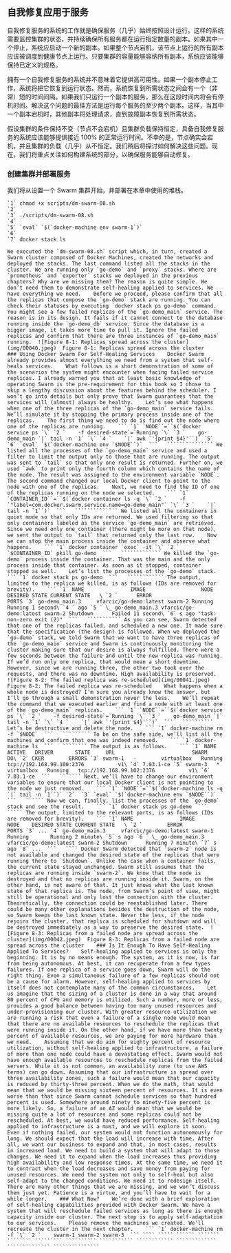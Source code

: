 ## 自我修复应用于服务

自我修复服务的系统的工作就是确保服务（几乎）始终按照设计运行。这样的系统需要监控集群的状态，并持续确保所有服务都在运行指定数量的副本。如果其中一个停止，系统应启动一个新的副本。如果整个节点宕机，该节点上运行的所有副本应该被调度到健康节点上运行。只要集群的容量能够容纳所有副本，系统应该能够保持已定义的规格。

拥有一个自我修复服务的系统并不意味着它提供高可用性。如果一个副本停止工作，系统将把它恢复到运行状态。然而，系统恢复到所需状态之间会有一个（非常）短的时间间隔。如果我们只运行一个副本的服务，那么在这段时间内将会有停机时间。解决这个问题的最佳方法是运行每个服务的至少两个副本。这样，当其中一个副本宕机时，其他副本将处理请求，直到故障副本恢复到所需状态。

假设集群的条件保持不变（节点不会宕机）且集群负载保持恒定，具备自我修复服务的系统应该能够提供接近 100% 的正常运行时间。不幸的是，节点确实会宕机，并且集群的负载（几乎）从不恒定。我们稍后将探讨如何解决这些问题。现在，我们将重点关注如何构建系统的部分，以确保服务能够自动修复。

### 创建集群并部署服务

我们将从设置一个 Swarm 集群开始，并部署在本章中使用的堆栈。

```
`1` chmod +x scripts/dm-swarm-08.sh
`2` 
`3` ./scripts/dm-swarm-08.sh
`4` 
`5` `eval` `$(`docker-machine env swarm-1`)`
`6` 
`7` docker stack ls 
```

```````````````` We executed the `dm-swarm-08.sh` script which, in turn, created a Swarm cluster composed of Docker Machines, created the networks and deployed the stacks. The last command listed all the stacks in the cluster. We are running only `go-demo` and `proxy` stacks. Where are `prometheus` and `exporter` stacks we deployed in the previous chapters? Why are we missing them? The reason is quite simple. We don’t need them to demonstrate self-healing applied to services. We have everything we need.    Before we proceed, please confirm that all the replicas that compose the `go-demo` stack are running. You can check their statuses by executing `docker stack ps go-demo` command. You might see a few failed replicas of the `go-demo_main` service. The reason is in its design. It fails if it cannot connect to the database running inside the `go-demo_db` service. Since the database is a bigger image, it takes more time to pull it. Ignore the failed replicas and confirm that there are three instances of `go-demo_main` running.  ![Figure 8-1: Replicas spread across the cluster](img/00040.jpeg)  Figure 8-1: Replicas spread across the cluster    ### Using Docker Swarm For Self-Healing Services    Docker Swarm already provides almost everything we need from a system that self-heals services.    What follows is a short demonstration of some of the scenarios the system might encounter when facing failed service replicas. I already warned you that at least basic knowledge of operating Swarm is the pre-requirement for this book so I chose to skip a lengthy discussion about the features behind the scheduler. I won’t go into details but only prove that Swarm guarantees that the services will (almost) always be healthy.    Let’s see what happens when one of the three replicas of the `go-demo_main` service fails. We’ll simulate it by stopping the primary process inside one of the replicas.    The first thing we need to do is find out the node where one of the replicas are running.    ``` `1` `NODE``=``$(`docker service ps `\` `2 `    -f desired-state`=`Running `\` `3 `    go-demo_main `|` tail -n `1` `\` `4 `    `|` awk `'{print $4}'``)` `5`  `6` `eval` `$(`docker-machine env `$NODE``)`  ```   ``````````````` We listed all the processes of the `go-demo_main` service and used a filter to limit the output only to those that are running. The output was sent to `tail` so that only one result is returned. Further on, we used `awk` to print only the fourth column which contains the name of the node. The result was assigned to the environment variable `NODE`.    The second command changed our local Docker client to point to the node with one of the replicas.    Next, we need to find the ID of one of the replicas running on the node we selected.    ``` `1` `CONTAINER_ID``=``$(`docker container ls -q `\` `2 `    -f `"label=com.docker.swarm.service.name=go-demo_main"` `\` `3 `    `|` tail -n `1``)`  ```   `````````````` We listed all the containers in quiet mode so that only IDs are returned. We used filtering so that only containers labeled as the service `go-demo_main` are retrieved. Since we need only one container (there might be more on that node), we sent the output to `tail` that returned only the last row.    Now we can stop the main process inside the container and observe what happens.    ``` `1` docker container `exec` -it `\` `2 `    `$CONTAINER_ID` pkill go-demo  ```   ````````````` We killed the `go-demo` process inside the container. That was the main and the only process inside that container. As soon as it stopped, container stopped as well.    Let’s list the processes of the `go-demo` stack.    ``` `1` docker stack ps go-demo  ```   ```````````` The output, limited to the replica we killed, is as follows (IDs are removed for brevity).    ``` `1` NAME               IMAGE                  NODE    DESIRED STATE CURRENT STATE   \ `2 `      ERROR                     PORTS `3` go-demo_main.3     vfarcic/go-demo:latest swarm-2 Running       Running 1 second\ `4 ` ago `5 ` \_ go-demo_main.3 vfarcic/go-demo:latest swarm-2 Shutdown      Failed 11 second\ `6` s ago "task: non-zero exit (2)"  ```   ``````````` As you can see, Swarm detected that one of the replicas failed, and scheduled a new one. It made sure that the specification (the design) is followed. When we deployed the `go-demo` stack, we told Swarm that we want to have three replicas of the `go-demo_main` service and Swarm is continuously monitoring the cluster making sure that our desire is always fulfilled. There were a few seconds between the failure and until the new replica was running. If we’d run only one replica, that would mean a short downtime. However, since we are running three, the other two took over the requests, and there was no downtime. High availability is preserved.  ![Figure 8-2: The failed replica was re-scheduled](img/00041.jpeg)  Figure 8-2: The failed replica was re-scheduled    What happens when a whole node is destroyed? I’m sure you already know the answer, but I’ll go through a small demonstration never the less.    We’ll repeat the command that we executed earlier and find a node with at least one of the `go-demo_main` replicas.    ``` `1` `NODE``=``$(`docker service ps `\` `2 `    -f desired-state`=`Running `\` `3 `    go-demo_main `|` tail -n `1` `\` `4 `    `|` awk `'{print $4}'``)`  ```   `````````` Let’s be destructive and delete the node.    ``` `1` docker-machine rm -f `$NODE`  ```   ````````` To be on the safe side, we’ll list all the machines and confirm that one was indeed removed.    ``` `1` docker-machine ls  ```   ```````` The output is as follows.    ``` `1` NAME      ACTIVE   DRIVER       STATE     URL                         SWARM   DO\ `2` CKER        ERRORS `3` swarm-1   -        virtualbox   Running   tcp://192.168.99.100:2376           v1\ `4` 7.03.1-ce `5` swarm-3   *        virtualbox   Running   tcp://192.168.99.102:2376           v1\ `6` 7.03.1-ce  ```   ``````` Next, we’ll have to change our environment variables to ensure that our local Docker client is not pointing to the node we just removed.    ``` `1` `NODE``=``$(`docker-machine ls -q `|` tail -n `1``)` `2`  `3` `eval` `$(`docker-machine env `$NODE``)`  ```   `````` Now we can, finally, list the processes of the `go-demo` stack and see the result.    ``` `1` docker stack ps go-demo  ```   ````` The output, limited to the relevant parts, is as follows (IDs are removed for brevity).    ``` `1` NAME               IMAGE                  NODE    DESIRED STATE CURRENT STATE   \ `2 `        ERROR                        PORTS `3` ... `4` go-demo_main.3     vfarcic/go-demo:latest swarm-1 Running       Running 2 minute\ `5` s ago `6 ` \_ go-demo_main.3 vfarcic/go-demo:latest swarm-2 Shutdown      Running 7 minute\ `7` s ago `8` ...  ```   ```` Docker Swarm detected that `swarm-2` node is not available and changed the desired state of the replicas that were running there to `Shutdown`. Unlike the case when a container fails, the current state stayed unchanged. Swarm still assumes that the replicas are running inside `swarm-2`. We know that the node is destroyed and that no replicas are running inside it. Swarm, on the other hand, is not aware of that. It just knows what the last known state of that replica is. The node, from Swarm’s point of view, might still be operational and only lost the connection with the cluster. Theoretically, the connection could be reestablished later. There could be many other explanations besides the destruction of the node, so Swarm keeps the last known state. Never the less, if the node rejoins the cluster, that replica is scheduled for shutdown and will be destroyed immediately as a way to preserve the desired state.  ![Figure 8-3: Replicas from a failed node are spread across the cluster](img/00042.jpeg)  Figure 8-3: Replicas from a failed node are spread across the cluster    ### Is It Enough To Have Self-Healing Applied To Services?    Self-healing applied to services is only the beginning. It is by no means enough. The system, as it is now, is far from being autonomous. At best, it can recuperate from a few types failures. If one replica of a service goes down, Swarm will do the right thing. Even a simultaneous failure of a few replicas should not be a cause for alarm. However, self-healing applied to services by itself does not contemplate many of the common circumstances.    Let us imagine that the sizing of a cluster is done in a way that around 80 percent of CPU and memory is utilized. Such a number, more or less, provides a good balance between having too many unused resources and under-provisioning our cluster. With greater resource utilization we are running a risk that even a failure of a single node would mean that there are no available resources to reschedule the replicas that were running inside it. On the other hand, if we have more than twenty percent of available resources, we are paying for more hardware than we need.    Assuming that we do aim for eighty percent of resource utilization, without self-healing applied to infrastructure, a failure of more than one node could have a devastating effect. Swarm would not have enough available resources to reschedule replicas from the failed servers. While it is not common, an availability zone (to use AWS terms) can go down. Assuming that our infrastructure is spread over three availability zones, such a failure would mean that our capacity is reduced by thirty-three percent. When we do the math, that would mean that we would be missing sixteen percent of resources. It is even worse than that since Swarm cannot schedule services so that hundred percent is used. Somewhere around ninety to ninety-five percent is more likely. So, a failure of an AZ would mean that we would be missing quite a lot of resources and some replicas could not be rescheduled. At best, we would have reduced performance. Self-healing applied to infrastructure is a must, and we will explore it soon.    Even if nothing failed, our system would not function autonomously for long. We should expect that the load will increase with time. After all, we want our business to expand and that, in most cases, results in increased load. We need to build a system that will adapt to those changes. We need it to expand when the load increases thus providing high availability and low response times. At the same time, we need it to contract when the load decreases and save money from paying for unused resources. We need the system not only to self-heal but also self-adapt to the changed conditions. We need it to redesign itself.    There are many other things that we are missing, and we won’t discuss them just yet. Patience is a virtue, and you’ll have to wait for a while longer.    ### What Now?    We’re done with a brief exploration of self-healing capabilities provided with Docker Swarm. We have a system that will reschedule failed services as long as there is enough capacity inside our cluster. The next step is to apply self-adaptation to our services.    Please remove the machines we created. We’ll recreate the cluster in the next chapter.    ``` `1` docker-machine rm -f `\` `2 `    swarm-1 swarm-2 swarm-3  ``` ```` ````` `````` ``````` ```````` ````````` `````````` ``````````` ```````````` ````````````` `````````````` ``````````````` ````````````````

